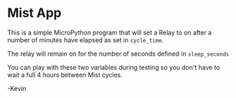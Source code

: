 # Mist App
This is a simple MicroPython program that will set a Relay to on after a number of 
minutes have elapsed as set in `cycle_time`.

The relay will remain on for the number of seconds defined in `sleep_seconds`

You can play with these two variables during testing so you don't have to wait a full 4 hours between Mist cycles.

-Kevin
